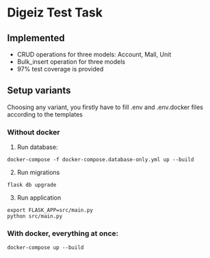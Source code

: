 # Digeiz Test Task

## Implemented
- CRUD operations for three models: Account, Mall, Unit
- Bulk_insert operation for three models
- 97% test coverage is provided

## Setup variants
Choosing any variant, you firstly have to fill .env and .env.docker files according to the templates
### Without docker
1. Run database:
```shell
docker-compose -f docker-compose.database-only.yml up --build
```
2. Run migrations
```shell
flask db upgrade
```
3. Run application
```
export FLASK_APP=src/main.py
python src/main.py
```
### With docker, everything at once:
```
docker-compose up --build
```
